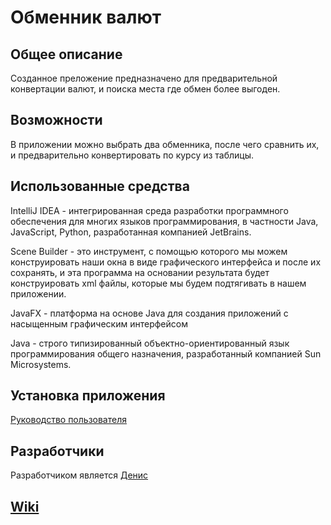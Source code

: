 # Обменник валют
## Общее описание

Созданное преложение предназначено для предварительной конвертации валют, и поиска места где обмен более выгоден.
## Возможности

В приложении можно выбрать два обменника, после чего сравнить их, и предварительно конвертировать по курсу из таблицы.
## Использованные средства
IntelliJ IDEA - интегрированная среда разработки программного обеспечения для многих языков программирования, в частности Java, JavaScript, Python, разработанная компанией JetBrains.

Scene Builder - это инструмент, с помощью которого мы можем конструировать наши окна в виде графического интерфейса и после их сохранять, и эта программа на основании результата будет конструировать xml файлы, которые мы будем подтягивать в нашем приложении.

JavaFX - платформа на основе Java для создания приложений с насыщенным графическим интерфейсом

Java - cтрого типизированный объектно-ориентированный язык программирования общего назначения, разработанный компанией Sun Microsystems.

## Установка приложения
[Руководство пользователя](https://docs.google.com/document/d/1E19pQrn9ZiJoYec1_XfY8Sm1cdcIwwEY/edit#)

## Разработчики
Разработчиком является [Денис](https://github.com/tesderfoy)
## [Wiki](https://github.com/tesderfoy/CrCl/wiki)
